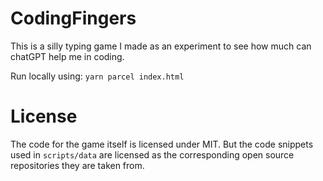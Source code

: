 # CodingFingers

This is a silly typing game I made as an experiment to see
how much can chatGPT help me in coding.

Run locally using: `yarn parcel index.html`

# License

The code for the game itself is licensed under MIT. But the code snippets used in `scripts/data` are licensed as the corresponding open source repositories they are taken from.
